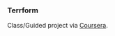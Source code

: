 ### Terrform

Class/Guided project via [Coursera](https://www.coursera.org/projects/terraform-for-absolute-beginners).


